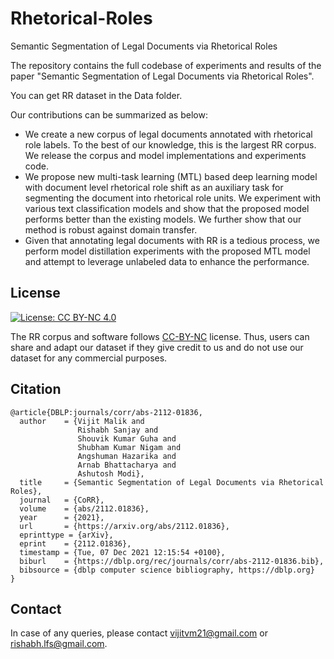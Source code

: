# Rhetorical-Roles
Semantic Segmentation of Legal Documents via Rhetorical Roles

The repository contains the full codebase of experiments and results of the paper "Semantic Segmentation of Legal Documents via Rhetorical Roles". 

You can get RR dataset in the Data folder.

Our contributions can be summarized as below:
* We create a new corpus of legal documents annotated with rhetorical role labels. To the best of our knowledge, this is the largest RR corpus. We release the corpus and model implementations and experiments code.
* We propose new multi-task learning (MTL) based deep learning model with document level rhetorical role shift as an auxiliary task for segmenting the document into rhetorical role units. We experiment with various text classification models and show that the proposed model performs better than the existing models. We further show that our method is robust against domain transfer.
* Given that annotating legal documents with RR is a tedious process, we perform model distillation experiments with the proposed MTL model and attempt to leverage unlabeled data to enhance the performance.


## License

[![License: CC BY-NC 4.0](https://img.shields.io/badge/License-CC%20BY--NC%204.0-lightgrey.svg)](https://creativecommons.org/licenses/by-nc/4.0/)

The RR corpus and software follows [CC-BY-NC](CC-BY-NC) license. Thus, users can share and adapt our dataset if they give credit to us and do not use our dataset for any commercial purposes.

## Citation

```
@article{DBLP:journals/corr/abs-2112-01836,
  author    = {Vijit Malik and
               Rishabh Sanjay and
               Shouvik Kumar Guha and
               Shubham Kumar Nigam and
               Angshuman Hazarika and
               Arnab Bhattacharya and
               Ashutosh Modi},
  title     = {Semantic Segmentation of Legal Documents via Rhetorical Roles},
  journal   = {CoRR},
  volume    = {abs/2112.01836},
  year      = {2021},
  url       = {https://arxiv.org/abs/2112.01836},
  eprinttype = {arXiv},
  eprint    = {2112.01836},
  timestamp = {Tue, 07 Dec 2021 12:15:54 +0100},
  biburl    = {https://dblp.org/rec/journals/corr/abs-2112-01836.bib},
  bibsource = {dblp computer science bibliography, https://dblp.org}
}
```

## Contact

In case of any queries, please contact <vijitvm21@gmail.com> or <rishabh.lfs@gmail.com>.

